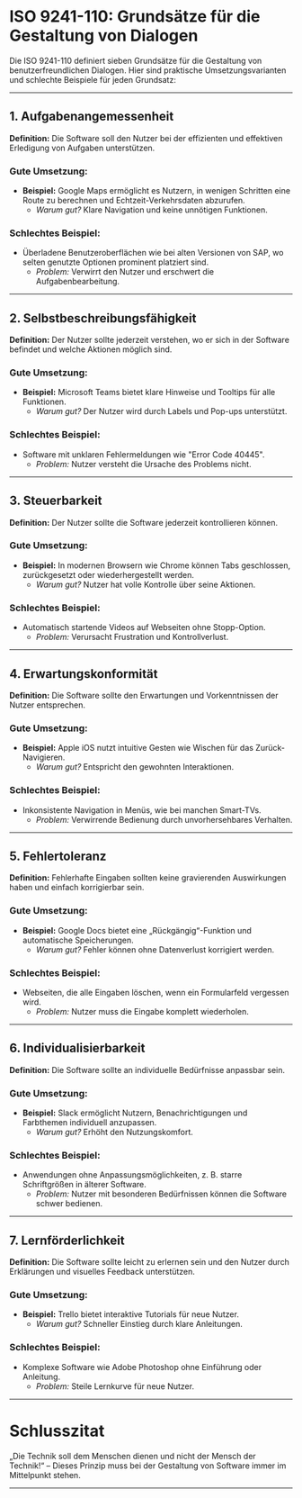 # **ISO 9241-110: Grundsätze für die Gestaltung von Dialogen**
 
Die ISO 9241-110 definiert sieben Grundsätze für die Gestaltung von benutzerfreundlichen Dialogen. Hier sind praktische Umsetzungsvarianten und schlechte Beispiele für jeden Grundsatz:
 
---
 
## **1. Aufgabenangemessenheit**
**Definition:** Die Software soll den Nutzer bei der effizienten und effektiven Erledigung von Aufgaben unterstützen.
 
### **Gute Umsetzung:**
- **Beispiel:** Google Maps ermöglicht es Nutzern, in wenigen Schritten eine Route zu berechnen und Echtzeit-Verkehrsdaten abzurufen.
  - *Warum gut?* Klare Navigation und keine unnötigen Funktionen.
 
### **Schlechtes Beispiel:**
- Überladene Benutzeroberflächen wie bei alten Versionen von SAP, wo selten genutzte Optionen prominent platziert sind.
  - *Problem:* Verwirrt den Nutzer und erschwert die Aufgabenbearbeitung.
 
---
 
## **2. Selbstbeschreibungsfähigkeit**
**Definition:** Der Nutzer sollte jederzeit verstehen, wo er sich in der Software befindet und welche Aktionen möglich sind.
 
### **Gute Umsetzung:**
- **Beispiel:** Microsoft Teams bietet klare Hinweise und Tooltips für alle Funktionen.
  - *Warum gut?* Der Nutzer wird durch Labels und Pop-ups unterstützt.
 
### **Schlechtes Beispiel:**
- Software mit unklaren Fehlermeldungen wie "Error Code 40445".
  - *Problem:* Nutzer versteht die Ursache des Problems nicht.
 
---
 
## **3. Steuerbarkeit**
**Definition:** Der Nutzer sollte die Software jederzeit kontrollieren können.
 
### **Gute Umsetzung:**
- **Beispiel:** In modernen Browsern wie Chrome können Tabs geschlossen, zurückgesetzt oder wiederhergestellt werden.
  - *Warum gut?* Nutzer hat volle Kontrolle über seine Aktionen.
 
### **Schlechtes Beispiel:**
- Automatisch startende Videos auf Webseiten ohne Stopp-Option.
  - *Problem:* Verursacht Frustration und Kontrollverlust.
 
---
 
## **4. Erwartungskonformität**
**Definition:** Die Software sollte den Erwartungen und Vorkenntnissen der Nutzer entsprechen.
 
### **Gute Umsetzung:**
- **Beispiel:** Apple iOS nutzt intuitive Gesten wie Wischen für das Zurück-Navigieren.
  - *Warum gut?* Entspricht den gewohnten Interaktionen.
 
### **Schlechtes Beispiel:**
- Inkonsistente Navigation in Menüs, wie bei manchen Smart-TVs.
  - *Problem:* Verwirrende Bedienung durch unvorhersehbares Verhalten.
 
---
 
## **5. Fehlertoleranz**
**Definition:** Fehlerhafte Eingaben sollten keine gravierenden Auswirkungen haben und einfach korrigierbar sein.
 
### **Gute Umsetzung:**
- **Beispiel:** Google Docs bietet eine „Rückgängig“-Funktion und automatische Speicherungen.
  - *Warum gut?* Fehler können ohne Datenverlust korrigiert werden.
 
### **Schlechtes Beispiel:**
- Webseiten, die alle Eingaben löschen, wenn ein Formularfeld vergessen wird.
  - *Problem:* Nutzer muss die Eingabe komplett wiederholen.
 
---
 
## **6. Individualisierbarkeit**
**Definition:** Die Software sollte an individuelle Bedürfnisse anpassbar sein.
 
### **Gute Umsetzung:**
- **Beispiel:** Slack ermöglicht Nutzern, Benachrichtigungen und Farbthemen individuell anzupassen.
  - *Warum gut?* Erhöht den Nutzungskomfort.
 
### **Schlechtes Beispiel:**
- Anwendungen ohne Anpassungsmöglichkeiten, z. B. starre Schriftgrößen in älterer Software.
  - *Problem:* Nutzer mit besonderen Bedürfnissen können die Software schwer bedienen.
 
---
 
## **7. Lernförderlichkeit**
**Definition:** Die Software sollte leicht zu erlernen sein und den Nutzer durch Erklärungen und visuelles Feedback unterstützen.
 
### **Gute Umsetzung:**
- **Beispiel:** Trello bietet interaktive Tutorials für neue Nutzer.
  - *Warum gut?* Schneller Einstieg durch klare Anleitungen.
 
### **Schlechtes Beispiel:**
- Komplexe Software wie Adobe Photoshop ohne Einführung oder Anleitung.
  - *Problem:* Steile Lernkurve für neue Nutzer.
 
---
 
# **Schlusszitat**
„Die Technik soll dem Menschen dienen und nicht der Mensch der Technik!“ – Dieses Prinzip muss bei der Gestaltung von Software immer im Mittelpunkt stehen.
 
---
 